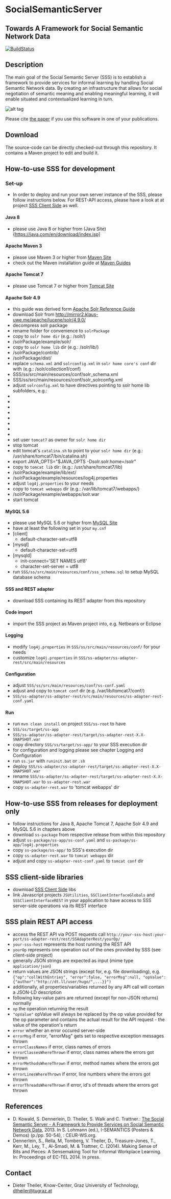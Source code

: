 SocialSemanticServer
====================
## Towards A Framework for Social Semantic Network Data
[![BuildStatus](http://layers.dbis.rwth-aachen.de/jenkins/buildStatus/icon?job=SocialSemanticServer)](http://layers.dbis.rwth-aachen.de/jenkins/job/SocialSemanticServer/)

## Description
The main goal of the Social Semantic Server (SSS) is to establish a framework to provide services for informal learning by handling Social Semantic Network data. 
By creating an infrastructure that allows for social negotiation of semantic meaning and enabling meaningful learning, it will enable situated and contextualized learning in turn.

![alt tag](https://raw.githubusercontent.com/learning-layers/SocialSemanticServer/bba6324551551b41f43e3b630e2376ecde83c807/desc.jpg)

Please cite [the paper](https://github.com/learning-layers/SocialSemanticServer#references) if you use this software in one of your publications.

## Download
The source-code can be directly checked-out through this repository. It contains a Maven project to edit and build it.

## How-to-use SSS for development
### Set-up
* In order to deploy and run your own server instance of the SSS, please follow instructions below. For REST-API access, please have a look at at project [SSS Client Side](https://github.com/learning-layers/SocialSemanticServerClientSide/) as well.

#### Java 8
* please use Java 8 or higher from (Java Site){https://java.com/en/download/index.jsp]

#### Apache Maven 3
* please use Maven 3 or higher from [Maven Site](http://maven.apache.org/download.cg)
* check out the Maven installation guide at [Maven Guides](http://maven.apache.org/guides/getting-started/maven-in-five-minutes.html)

#### Apache Tomcat 7
* please use Tomcat 7 or higher from [Tomcat Site](http://tomcat.apache.org/download-70.cgi)

#### Apache Solr 4.9
* this guide was derived form [Apache Solr Reference Guide](http://tweedo.com/mirror/apache/lucene/solr/ref-guide/apache-solr-ref-guide-4.9.pdf)
* download Solr from http://mirror2.klaus-uwe.me/apache/lucene/solr/4.9.0/ 
* decompress solr package
* rename folder for convenience to `solrPackage`
* copy to `solr home dir` (e.g.: /solr/)
 * /solrPackage/example/solr/ 
* copy to `solr home lib` dir (e.g.: /solr/lib/)
 * /solrPackage/contrib/
 * /solrPackage/dist/
* replace `schema.xml` and `solrconfig.xml` in `solr home core's conf` dir with (e.g.: /solr/collection1/conf)
 * SSS/ss/src/main/resources/conf/solr_schema.xml
 * SSS/ss/src/main/resources/conf/solr_solrconfig.xml
* adjust `solrconfig.xml` to have directives pointing to solr home lib subfolders, e.g.:
 * <lib dir="/solr/lib/contrib/extraction/lib" regex=".*\.jar" />
 * <lib dir="/solr/lib/dist/" regex="solr-cell-\d.*\.jar" />
 * <lib dir="/solr/lib/contrib/clustering/lib/" regex=".*\.jar" />
 * <lib dir="/solr/lib/dist/" regex="solr-clustering-\d.*\.jar" />
 * <lib dir="/solr/lib/contrib/langid/lib/" regex=".*\.jar" />
 * <lib dir="/solr/lib/dist/" regex="solr-langid-\d.*\.jar" />
 * <lib dir="/solr/lib/contrib/velocity/lib" regex=".*\.jar" />
 * <lib dir="/solr/lib/dist/" regex="solr-velocity-\d.*\.jar" />
* set user `tomcat7` as owner for `solr home dir`
* stop tomcat
* edit tomcat's `catalina.sh` to point to your `solr home dir` (e.g.: /usr/share/tomcat7/bin/catalina.sh)
 * export JAVA_OPTS="$JAVA_OPTS -Dsolr.solr.home=/solr"
* copy to `tomcat lib` dir: (e.g.: /usr/share/tomcat7/lib)
 * /solrPackage/example/lib/ext/
 * /solrPackage/example/resources/log4j.properties
* adjust `log4j.properties` to your needs
* copy to `tomcat webapps` dir (e.g.: /var/lib/tomcat7/webapps/)
 * /solrPackage/example/webapps/solr.war
* start tomcat

#### MySQL 5.6
* please use MySQL 5.6 or higher from [MySQL Site](http://www.mysql.com/downloads/)
* have at least the following set in your `my.cnf` 
 * [client] 
   * default-character-set=utf8
 * [mysql] 
   * default-character-set=utf8
 * [mysqld] 
   * init-connect='SET NAMES utf8'
    * character-set-server = utf8
* run `SSS/ss/src/main/resources/conf/sss_schema.sql` to setup MySQL database schema

#### SSS and REST adapter
* download SSS containing its REST adapter from this repository

#### Code import
* import the SSS project as Maven project into, e.g. Netbeans or Eclipse

#### Logging
* modify `log4j.properties` in `SSS/ss/src/main/resources/conf/` for your needs
* customize `log4j.properties` in `SSS/ss-adapter/ss-adapter-rest/src/main/resources`

#### Configuration
* adjust `SSS/ss/src/main/resources/conf/ss-conf.yaml`
* adjust and copy to `tomcat conf` dir (e.g. /var/lib/tomcat7/conf/) 
 * `SSS/ss-adapter/ss-adapter-rest/src/main/resources/ss-adapter-rest-conf.yaml`

#### Run
* run `mvn clean install` on project `SSS/ss-root` to have 
 * `SSS/ss/target/ss-app`
 * `SSS/ss-adapter/ss-adapter-rest/target/ss-adapter-rest-X.X-SNAPSHOT.war`
* copy directory `SSS/ss/target/ss-app/` to your SSS execution dir
* for configuration and logging please see chapter Logging and Configuration
* run `ss.jar` with `runinit.bat` or `.sh`
* deploy `SSS/ss-adapter/ss-adapter-rest/target/ss-adapter-rest-X.X-SNAPSHOT.war` 
 * rename `SSS/ss-adapter/ss-adapter-rest/target/ss-adapter-rest-X.X-SNAPSHOT.war` to `ss-adapter-rest.war` 
 * copy `ss-adapter-rest.war` to 'tomcat webapps' dir

## How-to-use SSS from releases for deployment only
* follow instructions for Java 8, Apache Tomcat 7, Apache Solr 4.9 and MySQL 5.6 in chapters above
* download `ss-package` from respective release from within this repository
* adjust `ss-package/ss-app/ss-conf.yaml` and `ss-package/ss-app/log4j.properties`
* copy `ss-package/ss-app/` to SSS's execution dir
* copy `ss-adapter-rest.war` to `tomcat webapps` dir
* adjust and copy `ss-adapter-rest-conf.yaml` to `tomcat conf` dir

## SSS client-side libraries
* download [SSS Client Side](https://github.com/learning-layers/SocialSemanticServerClientSide/) libs
* link Javascript projects `JSUtilities`, `SSClientInterfaceGlobals` and `SSSClientInterfaceREST` in your application to have access to SSS server-side operations via its REST interface

## SSS plain REST API access
* access the REST API via POST requests call `http://your-sss-host:your-port/ss-adapter-rest/rest/SSAdapterRest/yourOp/` 
 * `your-sss-host` represents the host running the REST API
 * `yourOp` represents one operation out of the ones provided by SSS (see client-side project)
* generally JSON strings are expected as input (mime type `application/json`)
* return values are JSON strings (except for, e.g. file downloading), e.g. `{"op":"collWithEntries", "error":false, "errorMsg":null, "opValue":{"author":"http://dt.ll/user/hugo/",...}}")`
* additionally, all properties/variables returned by any API call will contain a JSON-LD description
* following key-value pairs are returned (except for non-JSON returns) normally
 * `op` the operation returning the result
 * `"opValue"` opValue will always be replaced by the op value provided for the op parameter and contains the actual result for the API request - the value of the operation's return
 * `error` whether an error occured server-side
 * `errorMsg` if error, "errorMsg" gets set to respective exception messages thrown
 * `errorClassNames` if error, class names of errors
 * `errorClassesWhereThrown` if error, class names where the errors got thrown
 * `errorMethodsWhereThrown` if error, method names where the errors got thrown
 * `errorLinesWhereThrown` if error, line numbers where the errors got thrown
 * `errorThreadsWhereThrown` if error, id's of threads where the errors got thrown
 
## References
* D. Kowald, S. Dennerlein, D. Theiler, S. Walk and C. Trattner.: [The Social Semantic Server - A Framework to Provide Services on Social Semantic Network Data](http://ceur-ws.org/Vol-1026/paper11.pdf), 2013. In S. Lohmann (ed.), I-SEMANTICS (Posters & Demos) (p./pp. 50-54), : CEUR-WS.org.
* Dennerlein, S., Rella, M, Tomberg, V. Theiler, D., Treasure-Jones, T., Kerr, M., Ley, T., Al-Smadi, M. & Trattner, C. (2014). Making Sense of Bits and Pieces: A Sensemaking Tool for Informal Workplace Learning. In: Proceedings of EC-TEL 2014. In press.

## Contact
* Dieter Theiler, Know-Center, Graz University of Technology, dtheiler@tugraz.at
